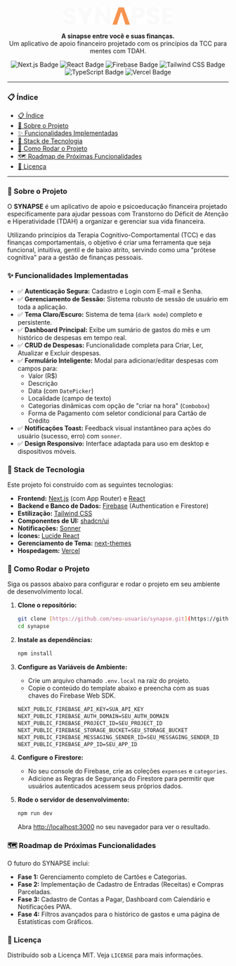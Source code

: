 <div align="center">
  <img src="/public/Logo-dark.svg" alt="Synapse Logo" width="250px" />
</div>

<p align="center">
  <strong>A sinapse entre você e suas finanças.</strong>
  <br />
  Um aplicativo de apoio financeiro projetado com os princípios da TCC para mentes com TDAH.
</p>

<p align="center">
  <img src="https://img.shields.io/badge/Next.js-000000?style=for-the-badge&logo=nextdotjs&logoColor=white" alt="Next.js Badge" />
  <img src="https://img.shields.io/badge/React-20232A?style=for-the-badge&logo=react&logoColor=61DAFB" alt="React Badge" />
  <img src="https://img.shields.io/badge/Firebase-FFCA28?style=for-the-badge&logo=firebase&logoColor=black" alt="Firebase Badge" />
  <img src="https://img.shields.io/badge/Tailwind_CSS-38B2AC?style=for-the-badge&logo=tailwind-css&logoColor=white" alt="Tailwind CSS Badge" />
  <img src="https://img.shields.io/badge/TypeScript-3178C6?style=for-the-badge&logo=typescript&logoColor=white" alt="TypeScript Badge" />
  <img src="https://img.shields.io/badge/Vercel-000000?style=for-the-badge&logo=vercel&logoColor=white" alt="Vercel Badge" />
</p>

---

### 📋 Índice

- [📋 Índice](#-índice)
- [🧠 Sobre o Projeto](#-sobre-o-projeto)
- [✨ Funcionalidades Implementadas](#-funcionalidades-implementadas)
- [🚀 Stack de Tecnologia](#-stack-de-tecnologia)
- [🏁 Como Rodar o Projeto](#-como-rodar-o-projeto)
- [🗺️ Roadmap de Próximas Funcionalidades](#️-roadmap-de-próximas-funcionalidades)
- [📜 Licença](#-licença)

---

### 🧠 Sobre o Projeto

O **SYNAPSE** é um aplicativo de apoio e psicoeducação financeira projetado especificamente para ajudar pessoas com Transtorno do Déficit de Atenção e Hiperatividade (TDAH) a organizar e gerenciar sua vida financeira.

Utilizando princípios da Terapia Cognitivo-Comportamental (TCC) e das finanças comportamentais, o objetivo é criar uma ferramenta que seja funcional, intuitiva, gentil e de baixo atrito, servindo como uma "prótese cognitiva" para a gestão de finanças pessoais.

### ✨ Funcionalidades Implementadas

- ✅ **Autenticação Segura:** Cadastro e Login com E-mail e Senha.
- ✅ **Gerenciamento de Sessão:** Sistema robusto de sessão de usuário em toda a aplicação.
- ✅ **Tema Claro/Escuro:** Sistema de tema (`dark mode`) completo e persistente.
- ✅ **Dashboard Principal:** Exibe um sumário de gastos do mês e um histórico de despesas em tempo real.
- ✅ **CRUD de Despesas:** Funcionalidade completa para Criar, Ler, Atualizar e Excluir despesas.
- ✅ **Formulário Inteligente:** Modal para adicionar/editar despesas com campos para:
  - Valor (R$)
  - Descrição
  - Data (com `DatePicker`)
  - Localidade (campo de texto)
  - Categorias dinâmicas com opção de "criar na hora" (`Combobox`)
  - Forma de Pagamento com seletor condicional para Cartão de Crédito
- ✅ **Notificações Toast:** Feedback visual instantâneo para ações do usuário (sucesso, erro) com `sonner`.
- ✅ **Design Responsivo:** Interface adaptada para uso em desktop e dispositivos móveis.

### 🚀 Stack de Tecnologia

Este projeto foi construído com as seguintes tecnologias:

- **Frontend:** [Next.js](https://nextjs.org/) (com App Router) e [React](https://reactjs.org/)
- **Backend e Banco de Dados:** [Firebase](https://firebase.google.com/) (Authentication e Firestore)
- **Estilização:** [Tailwind CSS](https://tailwindcss.com/)
- **Componentes de UI:** [shadcn/ui](https://ui.shadcn.com/)
- **Notificações:** [Sonner](https://sonner.emilkowal.ski/)
- **Ícones:** [Lucide React](https://lucide.dev/)
- **Gerenciamento de Tema:** [next-themes](https://github.com/pacocoursey/next-themes)
- **Hospedagem:** [Vercel](https://vercel.com/)

### 🏁 Como Rodar o Projeto

Siga os passos abaixo para configurar e rodar o projeto em seu ambiente de desenvolvimento local.

1.  **Clone o repositório:**

    ```bash
    git clone [https://github.com/seu-usuario/synapse.git](https://github.com/seu-usuario/synapse.git)
    cd synapse
    ```

2.  **Instale as dependências:**

    ```bash
    npm install
    ```

3.  **Configure as Variáveis de Ambiente:**

    - Crie um arquivo chamado `.env.local` na raiz do projeto.
    - Copie o conteúdo do template abaixo e preencha com as suas chaves do Firebase Web SDK.

    ```env
    NEXT_PUBLIC_FIREBASE_API_KEY=SUA_API_KEY
    NEXT_PUBLIC_FIREBASE_AUTH_DOMAIN=SEU_AUTH_DOMAIN
    NEXT_PUBLIC_FIREBASE_PROJECT_ID=SEU_PROJECT_ID
    NEXT_PUBLIC_FIREBASE_STORAGE_BUCKET=SEU_STORAGE_BUCKET
    NEXT_PUBLIC_FIREBASE_MESSAGING_SENDER_ID=SEU_MESSAGING_SENDER_ID
    NEXT_PUBLIC_FIREBASE_APP_ID=SEU_APP_ID
    ```

4.  **Configure o Firestore:**

    - No seu console do Firebase, crie as coleções `expenses` e `categories`.
    - Adicione as Regras de Segurança do Firestore para permitir que usuários autenticados acessem seus próprios dados.

5.  **Rode o servidor de desenvolvimento:**

    ```bash
    npm run dev
    ```

    Abra [http://localhost:3000](http://localhost:3000) no seu navegador para ver o resultado.

### 🗺️ Roadmap de Próximas Funcionalidades

O futuro do SYNAPSE inclui:

- **Fase 1:** Gerenciamento completo de Cartões e Categorias.
- **Fase 2:** Implementação de Cadastro de Entradas (Receitas) e Compras Parceladas.
- **Fase 3:** Cadastro de Contas a Pagar, Dashboard com Calendário e Notificações PWA.
- **Fase 4:** Filtros avançados para o histórico de gastos e uma página de Estatísticas com Gráficos.

### 📜 Licença

Distribuído sob a Licença MIT. Veja `LICENSE` para mais informações.
